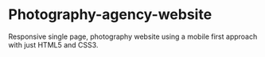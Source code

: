 # Photography-agency-website
Responsive single page, photography website using a mobile first approach with just HTML5 and CSS3.
